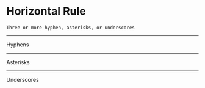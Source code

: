 # Horizontal Rule
`Three or more hyphen, asterisks, or underscores`



---

Hyphens

***

Asterisks

___

Underscores
